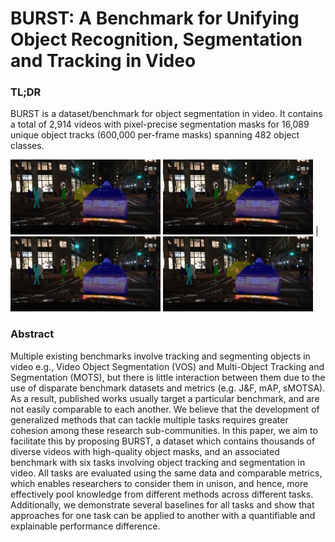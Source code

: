 # BURST: A Benchmark for Unifying Object Recognition, Segmentation and Tracking in Video

### TL;DR

BURST is a dataset/benchmark for object segmentation in video. It contains a total of 2,914 videos with pixel-precise segmentation masks for 16,089 unique object tracks (600,000 per-frame masks) spanning 482 object classes.

<!--
![](.images/gifs/ArgoVerse_1.gif) ![](.images/gifs/AVA_1.gif)
![](.images/gifs/ArgoVerse_9.gif) ![](.images/gifs/AVA_7.gif)
![](.images/gifs/BDD_1.gif) ![](.images/gifs/HACS_1.gif) 
![](.images/gifs/BDD_5.gif) ![](.images/gifs/HACS_4.gif) 
![](.images/gifs/LaSOT_1.gif) ![](.images/gifs/LaSOT_7.gif) 
![](.images/gifs/YFCC100M_1.gif) ![](.images/gifs/YFCC100M_6.gif)
-->

![](.images/gifs/BDD_2.gif) ![](.images/gifs/BDD_2.gif) |
![](.images/gifs/BDD_2.gif) ![](.images/gifs/BDD_2.gif)


### Abstract

Multiple existing benchmarks involve tracking and segmenting objects in video e.g., Video Object Segmentation (VOS) and Multi-Object Tracking and Segmentation (MOTS), but there is little interaction between them due to the use of disparate benchmark datasets and metrics (e.g. J&F, mAP, sMOTSA). As a result, published works usually target a particular benchmark, and are not easily comparable to each another. We believe that the development of generalized methods that can tackle multiple tasks requires greater cohesion among these research sub-communities. In this paper, we aim to facilitate this by proposing BURST, a dataset which contains thousands of diverse videos with high-quality object masks, and an associated benchmark with six tasks involving object tracking and segmentation in video. All tasks are evaluated using the same data and comparable metrics, which enables researchers to consider them in unison, and hence, more effectively pool knowledge from different methods across different tasks. Additionally, we demonstrate several baselines for all tasks and show that approaches for one task can be applied to another with a quantifiable and explainable performance difference.

